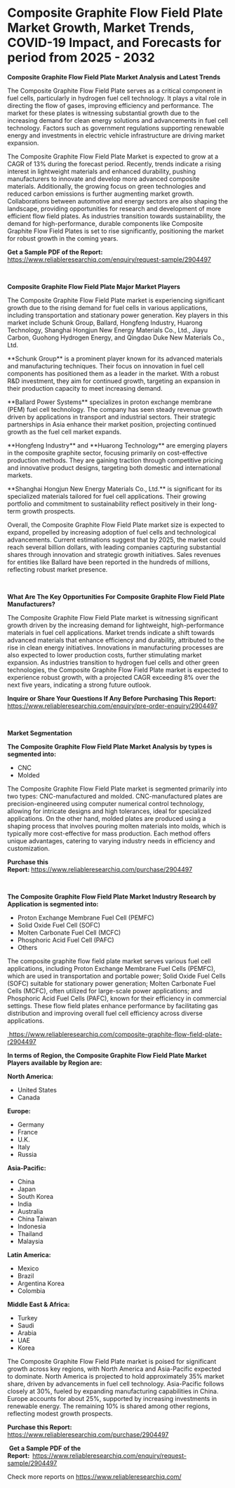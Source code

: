 <p><h1>Composite Graphite Flow Field Plate Market Growth, Market Trends, COVID-19 Impact, and Forecasts for period from 2025 - 2032</h1></p><p><strong>Composite Graphite Flow Field Plate Market Analysis and Latest Trends</strong></p>
<p><p>The Composite Graphite Flow Field Plate serves as a critical component in fuel cells, particularly in hydrogen fuel cell technology. It plays a vital role in directing the flow of gases, improving efficiency and performance. The market for these plates is witnessing substantial growth due to the increasing demand for clean energy solutions and advancements in fuel cell technology. Factors such as government regulations supporting renewable energy and investments in electric vehicle infrastructure are driving market expansion.</p><p>The Composite Graphite Flow Field Plate Market is expected to grow at a CAGR of 13% during the forecast period. Recently, trends indicate a rising interest in lightweight materials and enhanced durability, pushing manufacturers to innovate and develop more advanced composite materials. Additionally, the growing focus on green technologies and reduced carbon emissions is further augmenting market growth. Collaborations between automotive and energy sectors are also shaping the landscape, providing opportunities for research and development of more efficient flow field plates. As industries transition towards sustainability, the demand for high-performance, durable components like Composite Graphite Flow Field Plates is set to rise significantly, positioning the market for robust growth in the coming years.</p></p>
<p><strong>Get a Sample PDF of the Report:&nbsp;</strong> <a href="https://www.reliableresearchiq.com/enquiry/request-sample/2904497?utm_campaign=2456&utm_medium=2&utm_source=Github&utm_content=ia&utm_term=11032025&utm_id=composite-graphite-flow-field-plate">https://www.reliableresearchiq.com/enquiry/request-sample/2904497</a></p>
<p>&nbsp;</p>
<p><strong>Composite Graphite Flow Field Plate Major Market Players</strong></p>
<p><p>The Composite Graphite Flow Field Plate market is experiencing significant growth due to the rising demand for fuel cells in various applications, including transportation and stationary power generation. Key players in this market include Schunk Group, Ballard, Hongfeng Industry, Huarong Technology, Shanghai Hongjun New Energy Materials Co., Ltd., Jiayu Carbon, Guohong Hydrogen Energy, and Qingdao Duke New Materials Co., Ltd.</p><p>**Schunk Group** is a prominent player known for its advanced materials and manufacturing techniques. Their focus on innovation in fuel cell components has positioned them as a leader in the market. With a robust R&D investment, they aim for continued growth, targeting an expansion in their production capacity to meet increasing demand.</p><p>**Ballard Power Systems** specializes in proton exchange membrane (PEM) fuel cell technology. The company has seen steady revenue growth driven by applications in transport and industrial sectors.  Their strategic partnerships in Asia enhance their market position, projecting continued growth as the fuel cell market expands.</p><p>**Hongfeng Industry** and **Huarong Technology** are emerging players in the composite graphite sector, focusing primarily on cost-effective production methods. They are gaining traction through competitive pricing and innovative product designs, targeting both domestic and international markets.</p><p>**Shanghai Hongjun New Energy Materials Co., Ltd.** is significant for its specialized materials tailored for fuel cell applications. Their growing portfolio and commitment to sustainability reflect positively in their long-term growth prospects.</p><p>Overall, the Composite Graphite Flow Field Plate market size is expected to expand, propelled by increasing adoption of fuel cells and technological advancements. Current estimations suggest that by 2025, the market could reach several billion dollars, with leading companies capturing substantial shares through innovation and strategic growth initiatives. Sales revenues for entities like Ballard have been reported in the hundreds of millions, reflecting robust market presence.</p></p>
<p>&nbsp;</p>
<p><strong>What Are The Key Opportunities For Composite Graphite Flow Field Plate Manufacturers?</strong></p>
<p><p>The Composite Graphite Flow Field Plate market is witnessing significant growth driven by the increasing demand for lightweight, high-performance materials in fuel cell applications. Market trends indicate a shift towards advanced materials that enhance efficiency and durability, attributed to the rise in clean energy initiatives. Innovations in manufacturing processes are also expected to lower production costs, further stimulating market expansion. As industries transition to hydrogen fuel cells and other green technologies, the Composite Graphite Flow Field Plate market is expected to experience robust growth, with a projected CAGR exceeding 8% over the next five years, indicating a strong future outlook.</p></p>
<p><strong>Inquire or Share Your Questions If Any Before Purchasing This Report:</strong> <a href="https://www.reliableresearchiq.com/enquiry/pre-order-enquiry/2904497?utm_campaign=2456&utm_medium=2&utm_source=Github&utm_content=ia&utm_term=11032025&utm_id=composite-graphite-flow-field-plate">https://www.reliableresearchiq.com/enquiry/pre-order-enquiry/2904497</a></p>
<p>&nbsp;</p>
<p><strong>Market Segmentation</strong></p>
<p><strong>The Composite Graphite Flow Field Plate Market Analysis by types is segmented into:</strong></p>
<p><ul><li>CNC</li><li>Molded</li></ul></p>
<p><p>The Composite Graphite Flow Field Plate market is segmented primarily into two types: CNC-manufactured and molded. CNC-manufactured plates are precision-engineered using computer numerical control technology, allowing for intricate designs and high tolerances, ideal for specialized applications. On the other hand, molded plates are produced using a shaping process that involves pouring molten materials into molds, which is typically more cost-effective for mass production. Each method offers unique advantages, catering to varying industry needs in efficiency and customization.</p></p>
<p><strong>Purchase this Report:&nbsp;</strong><a href="https://www.reliableresearchiq.com/purchase/2904497?utm_campaign=2456&utm_medium=2&utm_source=Github&utm_content=ia&utm_term=11032025&utm_id=composite-graphite-flow-field-plate">https://www.reliableresearchiq.com/purchase/2904497</a></p>
<p>&nbsp;</p>
<p><strong>The Composite Graphite Flow Field Plate Market Industry Research by Application is segmented into:</strong></p>
<p><ul><li>Proton Exchange Membrane Fuel Cell (PEMFC)</li><li>Solid Oxide Fuel Cell (SOFC)</li><li>Molten Carbonate Fuel Cell (MCFC)</li><li>Phosphoric Acid Fuel Cell (PAFC)</li><li>Others</li></ul></p>
<p><p>The composite graphite flow field plate market serves various fuel cell applications, including Proton Exchange Membrane Fuel Cells (PEMFC), which are used in transportation and portable power; Solid Oxide Fuel Cells (SOFC) suitable for stationary power generation; Molten Carbonate Fuel Cells (MCFC), often utilized for large-scale power applications; and Phosphoric Acid Fuel Cells (PAFC), known for their efficiency in commercial settings. These flow field plates enhance performance by facilitating gas distribution and improving overall fuel cell efficiency across diverse applications.</p></p>
<p><a href="https://www.reliableresearchiq.com/composite-graphite-flow-field-plate-r2904497?utm_campaign=2456&utm_medium=2&utm_source=Github&utm_content=ia&utm_term=11032025&utm_id=composite-graphite-flow-field-plate">&nbsp;https://www.reliableresearchiq.com/composite-graphite-flow-field-plate-r2904497</a></p>
<p><strong>In terms of Region, the Composite Graphite Flow Field Plate Market Players available by Region are:</strong></p>
<p>
    <p> <strong> North America: </strong>
        <ul>
            <li>United States</li>
            <li>Canada</li>
        </ul>
        </p> 
    <p> <strong> Europe: </strong>
        <ul>
            <li>Germany</li>
            <li>France</li>
            <li>U.K.</li>
            <li>Italy</li>
            <li>Russia</li>
        </ul>
        </p> 
    <p> <strong> Asia-Pacific: </strong>
        <ul>
            <li>China</li>
            <li>Japan</li>
            <li>South Korea</li>
            <li>India</li>
            <li>Australia</li>
            <li>China Taiwan</li>
            <li>Indonesia</li>
            <li>Thailand</li>
            <li>Malaysia</li>
        </ul>
        </p> 
    <p> <strong> Latin America: </strong>
        <ul>
            <li>Mexico</li>
            <li>Brazil</li>
            <li>Argentina Korea</li>
            <li>Colombia</li>
        </ul>
        </p> 
    <p> <strong> Middle East & Africa: </strong>
        <ul>
            <li>Turkey</li>
            <li>Saudi</li>
            <li>Arabia</li>
            <li>UAE</li>
            <li>Korea</li>
        </ul>
    </p>
    </p>
<p><p>The Composite Graphite Flow Field Plate market is poised for significant growth across key regions, with North America and Asia-Pacific expected to dominate. North America is projected to hold approximately 35% market share, driven by advancements in fuel cell technology. Asia-Pacific follows closely at 30%, fueled by expanding manufacturing capabilities in China. Europe accounts for about 25%, supported by increasing investments in renewable energy. The remaining 10% is shared among other regions, reflecting modest growth prospects.</p></p>
<p><strong>Purchase this Report: </strong><a href="https://www.reliableresearchiq.com/purchase/2904497?utm_campaign=2456&utm_medium=2&utm_source=Github&utm_content=ia&utm_term=11032025&utm_id=composite-graphite-flow-field-plate">https://www.reliableresearchiq.com/purchase/2904497</a></p>
<p>&nbsp;<strong>Get a Sample PDF of the Report:&nbsp;&nbsp;</strong><a href="https://www.reliableresearchiq.com/enquiry/request-sample/2904497?utm_campaign=2456&utm_medium=2&utm_source=Github&utm_content=ia&utm_term=11032025&utm_id=composite-graphite-flow-field-plate">https://www.reliableresearchiq.com/enquiry/request-sample/2904497</a></p>
<p><strong></strong></p>
<p>Check more reports on <a href="https://www.reliableresearchiq.com/?utm_campaign=2456&utm_medium=2&utm_source=Github&utm_content=ia&utm_term=11032025&utm_id=composite-graphite-flow-field-plate">https://www.reliableresearchiq.com/</a></p>